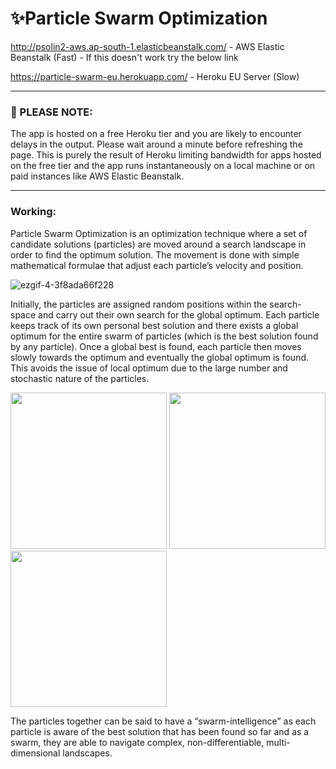 # ✨Particle Swarm Optimization

http://psolin2-aws.ap-south-1.elasticbeanstalk.com/ - AWS Elastic Beanstalk (Fast) - If this doesn't work try the below link

https://particle-swarm-eu.herokuapp.com/ - Heroku EU Server (Slow)

<hr>

### 🛑 PLEASE NOTE:

The app is hosted on a free Heroku tier and you are likely to encounter delays in the output. Please wait around a minute before refreshing the page. This is purely the result of Heroku limiting bandwidth for apps hosted on the free tier and the app runs instantaneously on a local machine or on paid instances like AWS Elastic Beanstalk.
<hr>

### Working:

Particle Swarm Optimization is an optimization technique where a set of candidate solutions (particles) are moved around a search landscape in order to find the optimum solution. The movement is done with simple mathematical formulae that adjust each particle’s velocity and position.

![ezgif-4-3f8ada66f228](https://user-images.githubusercontent.com/68558063/121675639-4afcf700-cad1-11eb-9537-f15187a17358.gif)

Initially, the particles are assigned random positions within the search-space and carry out their own search for the global optimum. Each particle keeps track of its own personal best solution and there exists a global optimum for the entire swarm of particles (which is the best solution found by any particle). Once a global best is found, each particle then moves slowly towards the optimum and eventually the global optimum is found. This avoids the issue of local optimum due to the large number and stochastic nature of the particles.

<span><img src="https://user-images.githubusercontent.com/68558063/121676318-1b9aba00-cad2-11eb-9cae-ebcdb0544e31.png" width="250" height="250"><span>
<span><img src="https://user-images.githubusercontent.com/68558063/121676850-c27f5600-cad2-11eb-803e-6e0ffc7e3067.png" width="250" height="250"></span>
<span><img src="https://user-images.githubusercontent.com/68558063/121677537-9dd7ae00-cad3-11eb-88df-ac719532cb17.png" width="250" height="250"></span>
<p>The particles together can be said to have a “swarm-intelligence” as each particle is aware of the best solution that has been found so far and as a swarm, they are able to navigate complex, non-differentiable, multi-dimensional landscapes.</p>
